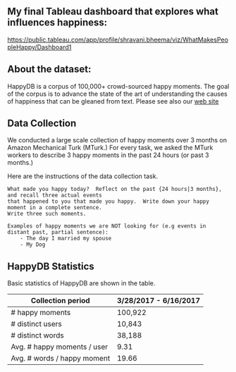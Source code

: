 ## My final Tableau dashboard that explores what influences happiness:
https://public.tableau.com/app/profile/shravani.bheema/viz/WhatMakesPeopleHappy/Dashboard1

## About the dataset:
HappyDB is a corpus of 100,000+ crowd-sourced happy moments. The goal of the corpus is to advance the state of the art of understanding the causes of happiness that can be gleaned from text. Please see also our [web site](http://rebrand.ly/happydb)


## Data Collection

We conducted a large scale collection of happy moments over 3 months on Amazon Mechanical Turk (MTurk.) For every task, we asked the MTurk workers to describe 3 happy moments in the past 24 hours (or past 3 months.)

Here are the instructions of the data collection task.

```
What made you happy today?  Reflect on the past {24 hours|3 months}, and recall three actual events 
that happened to you that made you happy.  Write down your happy moment in a complete sentence.
Write three such moments.

Examples of happy moments we are NOT looking for (e.g events in distant past, partial sentence):
    - The day I married my spouse
    - My Dog
```


## HappyDB Statistics

Basic statistics of HappyDB are shown in the table.


| Collection period | 3/28/2017 - 6/16/2017 |
| ------------- | ------------- |
| # happy moments | 100,922 |
| # distinct users | 10,843 |
| # distinct words | 38,188 |
| Avg. # happy moments / user | 9.31 |
| Avg. # words / happy moment | 19.66 |
